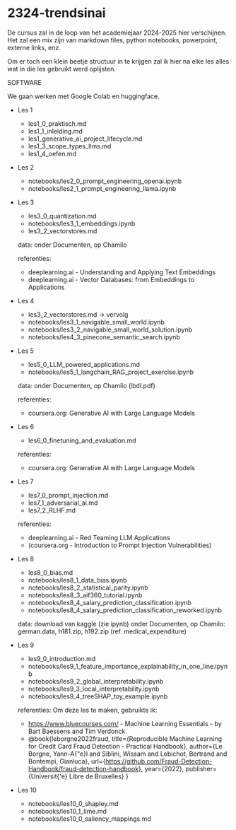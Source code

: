 # 2324-trendsinai

De cursus zal in de loop van het academiejaar 2024-2025 hier verschijnen.
Het zal een mix zijn van markdown files, python notebooks, powerpoint, externe links, enz.

Om er toch een klein beetje structuur in te krijgen zal ik hier na elke les alles wat in die les gebruikt werd oplijsten.


SOFTWARE

We gaan werken met Google Colab en huggingface.

- Les 1
  - les1_0_praktisch.md
  - les1_1_inleiding.md
  - les1_generative_ai_project_lifecycle.md
  - les1_3_scope_types_llms.md
  - les1_4_oefen.md
  
- Les 2
  - notebooks/les2_0_prompt_engineering_openai.ipynb
  - notebooks/les2_1_prompt_engineering_llama.ipynb

- Les 3
  - les3_0_quantization.md
  - notebooks/les3_1_embeddings.ipynb
  - les3_2_vectorstores.md

  data:
    onder Documenten, op Chamilo

  referenties:
  - deeplearning.ai - Understanding and Applying Text Embeddings
  - deeplearning.ai - Vector Databases: from Embeddings to Applications

- Les 4
  - les3_2_vectorstores.md -> vervolg
  - notebooks/les3_1_navigable_small_world.ipynb
  - notebooks/les3_2_navigable_small_world_solution.ipynb
  - notebooks/les4_3_pinecone_semantic_search.ipynb
  
- Les 5
  - les5_0_LLM_powered_applications.md
  - notebooks/les5_1_langchain_RAG_project_exercise.ipynb

  data:
    onder Documenten, op Chamilo (lbdl.pdf)

  referenties:
  - coursera.org: Generative AI with Large Language Models

- Les 6
  - les6_0_finetuning_and_evaluation.md

  referenties:
  - coursera.org: Generative AI with Large Language Models

- Les 7
  - les7_0_prompt_injection.md
  - les7_1_adversarial_ai.md
  - les7_2_RLHF.md

  referenties:
  - deeplearning.ai - Red Teaming LLM Applications
  - (coursera.org - Introduction to Prompt Injection Vulnerabilities)

- Les 8
  - les8_0_bias.md
  - notebooks/les8_1_data_bias.ipynb
  - notebooks/les8_2_statistical_parity.ipynb
  - notebooks/les8_3_aif360_tutorial.ipynb
  - notebooks/les8_4_salary_prediction_classification.ipynb
  - notebooks/les8_4_salary_prediction_classification_reworked.ipynb

  data:
    download van kaggle (zie ipynb)
    onder Documenten, op Chamilo: german.data, h181.zip, h192.zip (ref. medical_expenditure)

- Les 9
  - les9_0_introduction.md
  - notebooks/les9_1_feature_importance_explainability_in_one_line.ipynb
  - notebooks/les9_2_global_interpretability.ipynb
  - notebooks/les9_3_local_interpretability.ipynb
  - notebooks/les9_4_treeSHAP_toy_example.ipynb

  referenties:
  Om deze les te maken, gebruikte ik:
  - https://www.bluecourses.com/ - Machine Learning Essentials - by Bart Baessens and Tim 
    Verdonck.
  - @book{leborgne2022fraud,
    title={Reproducible Machine Learning for Credit Card Fraud Detection - Practical 
    Handbook},
    author={Le Borgne, Yann-A{\"e}l and Siblini, Wissam and Lebichot, Bertrand and 
    Bontempi, Gianluca},
    url={https://github.com/Fraud-Detection-Handbook/fraud-detection-handbook},
    year={2022},
    publisher={Universit{\'e} Libre de Bruxelles}
    } 

- Les 10
  - notebooks/les10_0_shapley.md
  - notebooks/les10_1_lime.md
  - notebooks/les10_0_saliency_mappings.md
